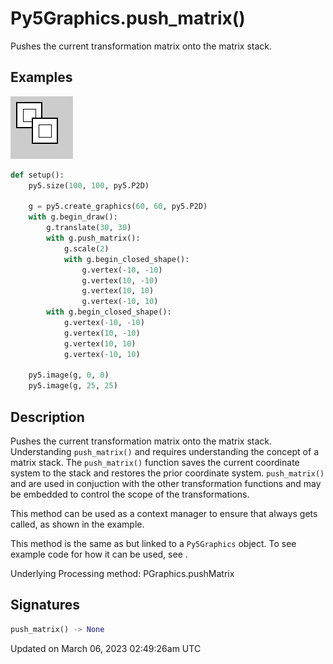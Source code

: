 # Py5Graphics.push_matrix()

Pushes the current transformation matrix onto the matrix stack.

## Examples

<div class="example-table">

<div class="example-row"><div class="example-cell-image">

![example picture for push_matrix()](/images/reference/Py5Graphics_push_matrix_0.png)

</div><div class="example-cell-code">

```python
def setup():
    py5.size(100, 100, py5.P2D)

    g = py5.create_graphics(60, 60, py5.P2D)
    with g.begin_draw():
        g.translate(30, 30)
        with g.push_matrix():
            g.scale(2)
            with g.begin_closed_shape():
                g.vertex(-10, -10)
                g.vertex(10, -10)
                g.vertex(10, 10)
                g.vertex(-10, 10)
        with g.begin_closed_shape():
            g.vertex(-10, -10)
            g.vertex(10, -10)
            g.vertex(10, 10)
            g.vertex(-10, 10)

    py5.image(g, 0, 0)
    py5.image(g, 25, 25)
```

</div></div>

</div>

## Description

Pushes the current transformation matrix onto the matrix stack. Understanding `push_matrix()` and [](py5graphics_pop_matrix) requires understanding the concept of a matrix stack. The `push_matrix()` function saves the current coordinate system to the stack and [](py5graphics_pop_matrix) restores the prior coordinate system. `push_matrix()` and [](py5graphics_pop_matrix) are used in conjuction with the other transformation functions and may be embedded to control the scope of the transformations.

This method can be used as a context manager to ensure that [](py5graphics_pop_matrix) always gets called, as shown in the example.

This method is the same as [](sketch_push_matrix) but linked to a `Py5Graphics` object. To see example code for how it can be used, see [](sketch_push_matrix).

Underlying Processing method: PGraphics.pushMatrix

## Signatures

```python
push_matrix() -> None
```

Updated on March 06, 2023 02:49:26am UTC
